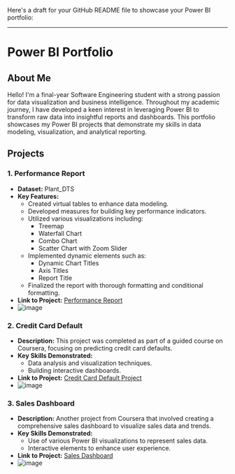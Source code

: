 Here's a draft for your GitHub README file to showcase your Power BI portfolio:

---

# Power BI Portfolio

## About Me
Hello! I'm a final-year Software Engineering student with a strong passion for data visualization and business intelligence. Throughout my academic journey, I have developed a keen interest in leveraging Power BI to transform raw data into insightful reports and dashboards. This portfolio showcases my Power BI projects that demonstrate my skills in data modeling, visualization, and analytical reporting.

## Projects

### 1. Performance Report
- **Dataset:** Plant_DTS
- **Key Features:**
  - Created virtual tables to enhance data modeling.
  - Developed measures for building key performance indicators.
  - Utilized various visualizations including:
    - Treemap
    - Waterfall Chart
    - Combo Chart
    - Scatter Chart with Zoom Slider
  - Implemented dynamic elements such as:
    - Dynamic Chart Titles
    - Axis Titles
    - Report Title
  - Finalized the report with thorough formatting and conditional formatting.
- **Link to Project:** [Performance Report](https://app.powerbi.com/links/a7rTxniReg?ctid=9467288a-63c7-4f68-9dcc-cb9e96153b12&pbi_source=linkShare)
- ![image](https://github.com/user-attachments/assets/b606fdee-8147-497f-acec-bd11efb90d9b)


### 2. Credit Card Default
- **Description:** This project was completed as part of a guided course on Coursera, focusing on predicting credit card defaults.
- **Key Skills Demonstrated:**
  - Data analysis and visualization techniques.
  - Building interactive dashboards.
- **Link to Project:** [Credit Card Default Project](https://app.powerbi.com/links/vh8a-OXmEt?ctid=9467288a-63c7-4f68-9dcc-cb9e96153b12&pbi_source=linkShare)
- ![image](https://github.com/user-attachments/assets/ba03762c-8c50-400b-9295-506d4e88b3e3)


### 3. Sales Dashboard
- **Description:** Another project from Coursera that involved creating a comprehensive sales dashboard to visualize sales data and trends.
- **Key Skills Demonstrated:**
  - Use of various Power BI visualizations to represent sales data.
  - Interactive elements to enhance user experience.
- **Link to Project:** [Sales Dashboard](https://app.powerbi.com/links/Db6WzH4UrM?ctid=9467288a-63c7-4f68-9dcc-cb9e96153b12&pbi_source=linkShare)
- ![image](https://github.com/user-attachments/assets/70e34ee7-485e-4890-9d54-b2c22aa74491)

